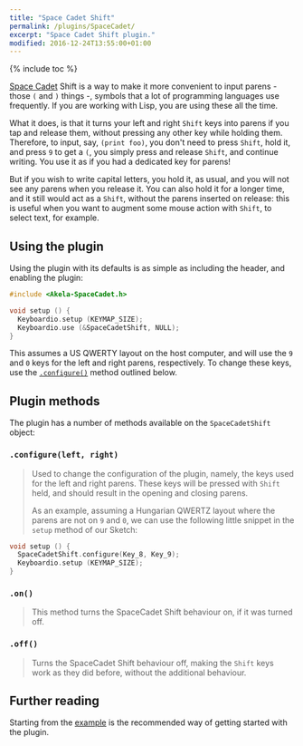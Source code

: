 ```yaml
---
title: "Space Cadet Shift"
permalink: /plugins/SpaceCadet/
excerpt: "Space Cadet Shift plugin."
modified: 2016-12-24T13:55:00+01:00
---
```


{% include toc %}

[Space Cadet][space-cadet] Shift is a way to make it more convenient to input
parens - those `(` and `)` things -, symbols that a lot of programming languages
use frequently. If you are working with Lisp, you are using these all the time.

What it does, is that it turns your left and right `Shift` keys into parens if
you tap and release them, without pressing any other key while holding them.
Therefore, to input, say, `(print foo)`, you don't need to press `Shift`, hold
it, and press `9` to get a `(`, you simply press and release `Shift`, and
continue writing. You use it as if you had a dedicated key for parens!

But if you wish to write capital letters, you hold it, as usual, and you will
not see any parens when you release it. You can also hold it for a longer time,
and it still would act as a `Shift`, without the parens inserted on release:
this is useful when you want to augment some mouse action with `Shift`, to
select text, for example.

 [space-cadet]: https://en.wikipedia.org/wiki/Space-cadet_keyboard

## Using the plugin

Using the plugin with its defaults is as simple as including the header, and
enabling the plugin:

```c++
#include <Akela-SpaceCadet.h>

void setup () {
  Keyboardio.setup (KEYMAP_SIZE);
  Keyboardio.use (&SpaceCadetShift, NULL);
}
```

This assumes a US QWERTY layout on the host computer, and will use the `9` and
`0` keys for the left and right parens, respectively. To change these keys, use
the [`.configure()`](#configureleft-right) method outlined below.

## Plugin methods

The plugin has a number of methods available on the `SpaceCadetShift` object:

### `.configure(left, right)`

> Used to change the configuration of the plugin, namely, the keys used for the
> left and right parens. These keys will be pressed with `Shift` held, and
> should result in the opening and closing parens.
>
> As an example, assuming a Hungarian QWERTZ layout where the parens are not on
> `9` and `0`, we can use the following little snippet in the `setup` method of
> our Sketch:

```c++
void setup () {
  SpaceCadetShift.configure(Key_8, Key_9);
  Keyboardio.setup (KEYMAP_SIZE);
}
```

### `.on()`

> This method turns the SpaceCadet Shift behaviour on, if it was turned off.

### `.off()`

> Turns the SpaceCadet Shift behaviour off, making the `Shift` keys work as they
> did before, without the additional behaviour.

## Further reading

Starting from the [example][plugin:example] is the recommended way of getting
started with the plugin.

 [plugin:example]: https://github.com/algernon/Akela/blob/master/lib/Akela-SpaceCadet/examples/SpaceCadet/SpaceCadet.ino
